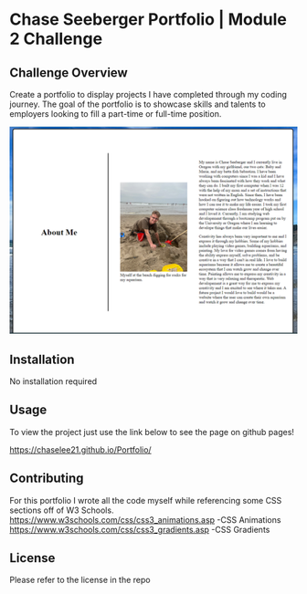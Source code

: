 # Chase Seeberger Portfolio | Module 2 Challenge

## Challenge Overview

Create a portfolio to display projects I have completed through my coding journey. The goal of the portfolio is to showcase skills and talents to employers looking to fill a part-time or full-time position.

![Screenshot of about me page on the portfolio](./assets/images/Project-Screenshot.png)

## Installation
No installation required 

## Usage
To view the project just use the link below to see the page on github pages!

https://chaselee21.github.io/Portfolio/

## Contributing

For this portfolio I wrote all the code myself while referencing some CSS sections off of W3 Schools.
https://www.w3schools.com/css/css3_animations.asp -CSS Animations
https://www.w3schools.com/css/css3_gradients.asp -CSS Gradients

## License

Please refer to the license in the repo
